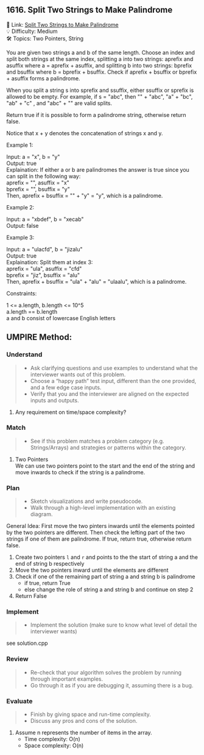 ## 1616. Split Two Strings to Make Palindrome
🔗 Link: [Split Two Strings to Make Palindrome](https://leetcode.com/problems/split-two-strings-to-make-palindrome/description/)  
💡 Difficulty: Medium  
🛠️ Topics: Two Pointers, String 

You are given two strings a and b of the same length. Choose an index and split both strings at the same index, splitting a into two strings: aprefix and asuffix where a = aprefix + asuffix, and splitting b into two strings: bprefix and bsuffix where b = bprefix + bsuffix. Check if aprefix + bsuffix or bprefix + asuffix forms a palindrome.

When you split a string s into sprefix and ssuffix, either ssuffix or sprefix is allowed to be empty. For example, if s = "abc", then "" + "abc", "a" + "bc", "ab" + "c" , and "abc" + "" are valid splits.

Return true if it is possible to form a palindrome string, otherwise return false.

Notice that x + y denotes the concatenation of strings x and y.

 

Example 1:

Input: a = "x", b = "y"  
Output: true  
Explaination: If either a or b are palindromes the answer is true since you can split in the following way:  
aprefix = "", asuffix = "x"  
bprefix = "", bsuffix = "y"  
Then, aprefix + bsuffix = "" + "y" = "y", which is a palindrome.  

Example 2:

Input: a = "xbdef", b = "xecab"  
Output: false  

Example 3:

Input: a = "ulacfd", b = "jizalu"  
Output: true  
Explaination: Split them at index 3:  
aprefix = "ula", asuffix = "cfd"  
bprefix = "jiz", bsuffix = "alu"  
Then, aprefix + bsuffix = "ula" + "alu" = "ulaalu", which is a palindrome.  
 

Constraints:

1 <= a.length, b.length <= 10^5  
a.length == b.length  
a and b consist of lowercase English letters  

## UMPIRE Method:

### Understand
> - Ask clarifying questions and use examples to understand what the interviewer wants out of this problem.
> - Choose a “happy path” test input, different than the one provided, and a few edge case inputs.
> - Verify that you and the interviewer are aligned on the expected inputs and outputs.
1. Any requirement on time/space complexity?
### Match
> - See if this problem matches a problem category (e.g. Strings/Arrays) and strategies or patterns within the category.
1. Two Pointers  
   We can use two pointers point to the start and the end of the string and move inwards to check if the string is a palindrome.
### Plan
> - Sketch visualizations and write pseudocode.
> - Walk through a high-level implementation with an existing diagram.

General Idea: First move the two pinters inwards until the elements pointed by the two pointers are different. Then check the lefting part of the two strings if one of them are palindrome. If true, return true, otherwise return false.
1. Create two pointers `l` and `r` and points to the the start of string a and the end of string b respectively  
2. Move the two pointers inward until the elements are different
3. Check if one of the remaining part of string a and string b is palindrome
   - if true, return True
   - else change the role of string a and string b and continue on step 2
5. Return False 

### Implement
> - Implement the solution (make sure to know what level of detail the interviewer wants)  

see solution.cpp
### Review
> - Re-check that your algorithm solves the problem by running through important examples.
> - Go through it as if you are debugging it, assuming there is a bug.
### Evaluate
> - Finish by giving space and run-time complexity.
> - Discuss any pros and cons of the solution.
1. Assume n represents the number of items in the array.
   - Time complexity: O(n)
   - Space complexity: O(n)

